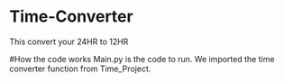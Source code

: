 # Time-Converter
This convert your 24HR to 12HR

#How the code works
Main.py is the code to run. We imported the time converter function from Time_Project.
